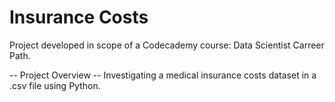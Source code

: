# Insurance Costs

Project developed in scope of a Codecademy course: Data Scientist Carreer Path. 

-- Project Overview --
Investigating a medical insurance costs dataset in a .csv file using Python.
